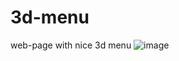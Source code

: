 # 3d-menu
 web-page with nice 3d menu
![image](https://user-images.githubusercontent.com/70653896/141226876-f6827b8d-2572-417d-afce-c38bddb56035.png)
